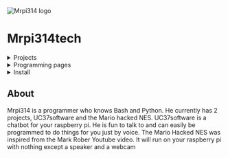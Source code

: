<img src="https://raw.githubusercontent.com/Mrpi314tech/Mrpi314tech.github.io/main/Mrpi314.gif" alt="Mrpi314 logo">
<h1>Mrpi314tech</h1>
<details>
<summary>Projects</summary>
<a href="https://github.com/Mrpi314tech/UC37software">UC37software</a>
<br>
<a href="https://github.com/Mrpi314tech/Mario_Pipe">Mario Hacked NES</a>
</details>

<details>
<summary>Programming pages</summary>
<a href="https://github.com/Mrpi314tech">Github</a>
<br>
<a href="https://scratch.mit.edu/users/mrpi314/">Scratch</a>
</details>

<details>
<summary>Install</summary>

<p>UC37:</p>
<pre>
  <code>
    git clone https://github.com/Mrpi314tech/UC37software && chmod +x ~/UC37software/UC37_instal.sh && ~/UC37software/UC37_install.sh
  </code>
</pre>
<p>Mario Pipe:</p>
<pre>
  <code>
    git clone https://github.com/Mrpi314tech/Mario_Pipe && chmod +x ~/Mario_Pipe/install.sh && ~/Mario_Pipe/install.sh
  </code>
</pre>
</details>

<h2>About</h2>

Mrpi314 is a programmer who knows Bash and Python.
He currently has 2 projects, UC37software and the Mario hacked NES. UC37software
is a chatbot for your raspberry pi. He is fun to talk to and can easily be
programmed to do things for you just by voice.
The Mario Hacked NES was inspired from the Mark Rober Youtube video. It will
run on your raspberry pi with nothing except a speaker and a webcam
